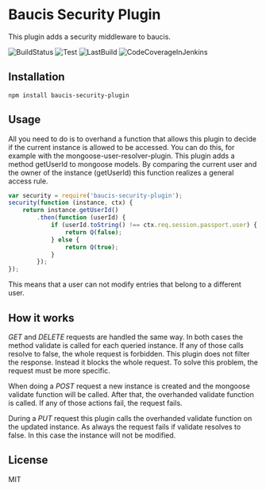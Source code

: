 # Baucis Security Plugin
This plugin adds a security middleware to baucis.

![BuildStatus](http://jenkins.tomm-apps.de/buildStatus/icon?job=baucis-security-plugin)
![Test](http://jenkins.tomm-apps.de:3434/badge/baucis-security-plugin/test)
![LastBuild](http://jenkins.tomm-apps.de:3434/badge/baucis-security-plugin/lastbuild)
![CodeCoverageInJenkins](http://jenkins.tomm-apps.de:3434/badge/baucis-security-plugin/coverage)

## Installation

```javasript
npm install baucis-security-plugin
```

## Usage

All you need to do is to overhand a function that allows this plugin to decide if the current instance is allowed
to be accessed. You can do this, for example with the mongoose-user-resolver-plugin.
This plugin adds a method getUserId to mongoose models. By comparing the current user and the owner 
of the instance (getUserId) this function realizes a general access rule.

```javascript
var security = require('baucis-security-plugin');
security(function (instance, ctx) {
    return instance.getUserId()
        .then(function (userId) {
            if (userId.toString() !== ctx.req.session.passport.user) {
                return Q(false);
            } else {
                return Q(true);
            }
        });
});
```

This means that a user can not modify entries that belong to a different user.

## How it works

*GET* and *DELETE* requests are handled the same way. In both cases the method validate is called for each queried instance. If any of those calls resolve to false, the whole request is forbidden.
This plugin does not filter the response. Instead it blocks the whole request. To solve this problem, the request must be more specific.

When doing a *POST* request a new instance is created and the mongoose validate function will be called. After that, the overhanded validate function is called. If any of those actions fail, the request fails.

During a *PUT* request this plugin calls the overhanded validate function on the updated instance. As always the request fails if validate resolves to false. In this case the instance will not be modified.

## License

MIT
